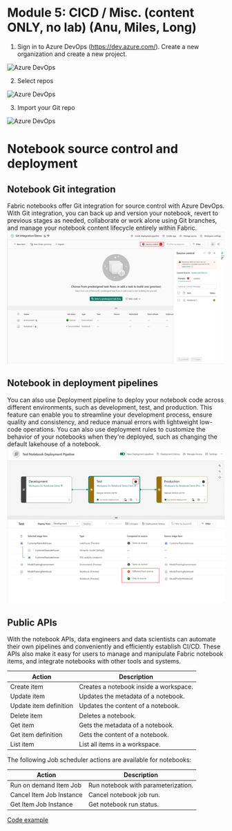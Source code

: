 # Module 5: CICD / Misc. (content ONLY, no lab) (Anu, Miles, Long)

1. Sign in to Azure DevOps (https://dev.azure.com/). Create a new organization and create a new project.

![Azure DevOps](https://github.com/voidfunction/FabCon25SparkWorkshop/blob/main/screenshots/module-1-developing-spark/5.1.1a.jpg) 

2. Select repos

![Azure DevOps](https://github.com/voidfunction/FabCon25SparkWorkshop/blob/main/screenshots/module-1-developing-spark/5.1.1b.jpg) 

3. Import your Git repo

![Azure DevOps](https://github.com/voidfunction/FabCon25SparkWorkshop/blob/main/screenshots/module-1-developing-spark/5.1.1c.jpg) 


# Notebook source control and deployment

## Notebook Git integration
Fabric notebooks offer Git integration for source control with Azure DevOps. With Git integration, you can back up and version your notebook, revert to previous stages as needed, collaborate or work alone using Git branches, and manage your notebook content lifecycle entirely within Fabric.
![](./git-source-panel.png)

## Notebook in deployment pipelines

You can also use Deployment pipeline to deploy your notebook code across different environments, such as development, test, and production. This feature can enable you to streamline your development process, ensure quality and consistency, and reduce manual errors with lightweight low-code operations. You can also use deployment rules to customize the behavior of your notebooks when they're deployed, such as changing the default lakehouse of a notebook.
![](./compare-stages.png)

## Public APIs

With the notebook APIs, data engineers and data scientists can automate their own pipelines and conveniently and efficiently establish CI/CD. These APIs also make it easy for users to manage and manipulate Fabric notebook items, and integrate notebooks with other tools and systems.

|Action |	Description|
|--|--|
|Create item	|Creates a notebook inside a workspace.|
|Update item	|Updates the metadata of a notebook.|
|Update item definition	|Updates the content of a notebook.|
|Delete item	|Deletes a notebook.|
Get item	|Gets the metadata of a notebook.|
Get item definition	|Gets the content of a notebook.|
List item	|List all items in a workspace.|

The following Job scheduler actions are available for notebooks:

|Action |	Description|
|--|--|
Run on demand Item Job	|Run notebook with parameterization.|
Cancel Item Job Instance	|Cancel notebook job run.|
Get Item Job Instance	|Get notebook run status.|

[Code example](https://learn.microsoft.com/en-us/fabric/data-engineering/notebook-public-api#notebook-rest-api-usage-examples)
